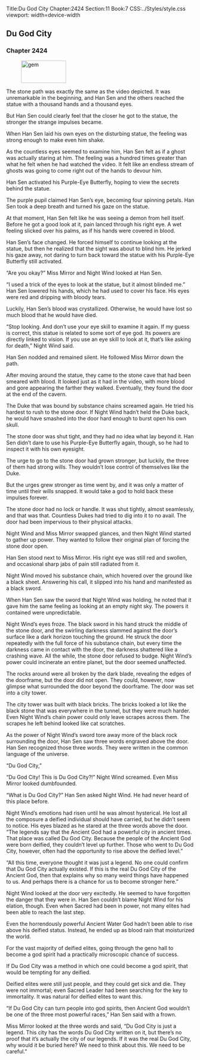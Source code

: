 Title:Du God City 
Chapter:2424 
Section:11 
Book:7 
CSS:../Styles/style.css 
viewport: width=device-width
  
## Du God City
### Chapter 2424
  
<figure>
	<img src="../Images/gem.gif" alt="gem" id="gem" width="120" height="60" />
</figure>
  

  
The stone path was exactly the same as the video depicted. It was unremarkable in the beginning, and Han Sen and the others reached the statue with a thousand hands and a thousand eyes.

But Han Sen could clearly feel that the closer he got to the statue, the stronger the strange impulses became.

When Han Sen laid his own eyes on the disturbing statue, the feeling was strong enough to make even him shake.

As the countless eyes seemed to examine him, Han Sen felt as if a ghost was actually staring at him. The feeling was a hundred times greater than what he felt when he had watched the video. It felt like an endless stream of ghosts was going to come right out of the hands to devour him.

Han Sen activated his Purple-Eye Butterfly, hoping to view the secrets behind the statue.

The purple pupil claimed Han Sen’s eye, becoming four spinning petals. Han Sen took a deep breath and turned his gaze on the statue.

At that moment, Han Sen felt like he was seeing a demon from hell itself. Before he got a good look at it, pain lanced through his right eye. A wet feeling slicked over his palms, as if his hands were covered in blood.

Han Sen’s face changed. He forced himself to continue looking at the statue, but then he realized that the sight was about to blind him. He jerked his gaze away, not daring to turn back toward the statue with his Purple-Eye Butterfly still activated.

“Are you okay?” Miss Mirror and Night Wind looked at Han Sen.

“I used a trick of the eyes to look at the statue, but it almost blinded me.” Han Sen lowered his hands, which he had used to cover his face. His eyes were red and dripping with bloody tears.

Luckily, Han Sen’s blood was crystallized. Otherwise, he would have lost so much blood that he would have died.

“Stop looking. And don’t use your eye skill to examine it again. If my guess is correct, this statue is related to some sort of eye god. Its powers are directly linked to vision. If you use an eye skill to look at it, that’s like asking for death,” Night Wind said.

Han Sen nodded and remained silent. He followed Miss Mirror down the path.

After moving around the statue, they came to the stone cave that had been smeared with blood. It looked just as it had in the video, with more blood and gore appearing the farther they walked. Eventually, they found the door at the end of the cavern.

The Duke that was bound by substance chains screamed again. He tried his hardest to rush to the stone door. If Night Wind hadn’t held the Duke back, he would have smashed into the door hard enough to burst open his own skull.

The stone door was shut tight, and they had no idea what lay beyond it. Han Sen didn’t dare to use his Purple-Eye Butterfly again, though, so he had to inspect it with his own eyesight.

The urge to go to the stone door had grown stronger, but luckily, the three of them had strong wills. They wouldn’t lose control of themselves like the Duke.

But the urges grew stronger as time went by, and it was only a matter of time until their wills snapped. It would take a god to hold back these impulses forever.

The stone door had no lock or handle. It was shut tightly, almost seamlessly, and that was that. Countless Dukes had tried to dig into it to no avail. The door had been impervious to their physical attacks.

Night Wind and Miss Mirror swapped glances, and then Night Wind started to gather up power. They wanted to follow their original plan of forcing the stone door open.

Han Sen stood next to Miss Mirror. His right eye was still red and swollen, and occasional sharp jabs of pain still radiated from it.

Night Wind moved his substance chain, which hovered over the ground like a black sheet. Answering his call, it slipped into his hand and manifested as a black sword.

When Han Sen saw the sword that Night Wind was holding, he noted that it gave him the same feeling as looking at an empty night sky. The powers it contained were unpredictable.

Night Wind’s eyes froze. The black sword in his hand struck the middle of the stone door, and the swirling darkness slammed against the door’s surface like a dark horizon touching the ground. He struck the door repeatedly with the full force of his substance chain, but every time the darkness came in contact with the door, the darkness shattered like a crashing wave. All the while, the stone door refused to budge. Night Wind’s power could incinerate an entire planet, but the door seemed unaffected.

The rocks around were all broken by the dark blade, revealing the edges of the doorframe, but the door did not open. They could, however, now glimpse what surrounded the door beyond the doorframe. The door was set into a city tower.

The city tower was built with black bricks. The bricks looked a lot like the black stone that was everywhere in the tunnel, but they were much harder. Even Night Wind’s chain power could only leave scrapes across them. The scrapes he left behind looked like cat scratches.

As the power of Night Wind’s sword tore away more of the black rock surrounding the door, Han Sen saw three words engraved above the door. Han Sen recognized those three words. They were written in the common language of the universe.

“Du God City,”

“Du God City! This is Du God City?!” Night Wind screamed. Even Miss Mirror looked dumbfounded.

“What is Du God City?” Han Sen asked Night Wind. He had never heard of this place before.

Night Wind’s emotions had risen until he was almost hysterical. He lost all the composure a deified individual should have carried, but he didn’t seem to notice. His eyes blazed as he stared at the three words above the door. “The legends say that the Ancient God had a powerful city in ancient times. That place was called Du God City. Because the people of the Ancient God were born deified, they couldn’t level up further. Those who went to Du God City, however, often had the opportunity to rise above the deified level.”

“All this time, everyone thought it was just a legend. No one could confirm that Du God City actually existed. If this is the real Du God City of the Ancient God, then that explains why so many weird things have happened to us. And perhaps there is a chance for us to become stronger here.”

Night Wind looked at the door very excitedly. He seemed to have forgotten the danger that they were in. Han Sen couldn’t blame Night Wind for his elation, though. Even when Sacred had been in power, not many elites had been able to reach the last step.

Even the horrendously powerful Ancient Water God hadn’t been able to rise above his deified status. Instead, he ended up as blood rain that moisturized the world.

For the vast majority of deified elites, going through the geno hall to become a god spirit had a practically microscopic chance of success.

If Du God City was a method in which one could become a god spirit, that would be tempting for any deified.

Deified elites were still just people, and they could get sick and die. They were not immortal; even Sacred Leader had been searching for the key to immortality. It was natural for deified elites to want this.

“If Du God City can turn people into god spirits, then Ancient God wouldn’t be one of the three most powerful races,” Han Sen said with a frown.

Miss Mirror looked at the three words and said, “Du God City is just a legend. This city has the words Du God City written on it, but there’s no proof that it’s actually the city of our legends. If it was the real Du God City, why would it be buried here? We need to think about this. We need to be careful.”